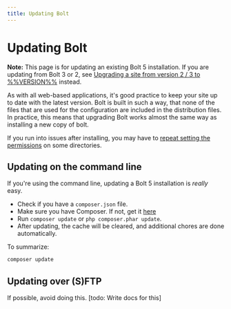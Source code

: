 ```yaml
---
title: Updating Bolt
---
```

Updating Bolt
=============

<p class="note"><strong>Note:</strong> This page is for updating an existing
Bolt 5 installation. If you are updating from Bolt 3 or 2, see <a
href='upgrading-from-30'> Upgrading a site from version 2 / 3 to
%%VERSION%%</a> instead.</p>

As with all web-based applications, it's good practice to keep your site up to
date with the latest version. Bolt is built in such a way, that none of the
files that are used for the configuration are included in the distribution
files. In practice, this means that upgrading Bolt works almost the same way
as installing a new copy of bolt.

If you run into issues after installing, you may have to
[repeat setting the permissions][perms] on some directories.

Updating on the command line
----------------------------

If you're using the command line, updating a Bolt 5 installation is _really_
easy.

  - Check if you have a `composer.json` file.
  - Make sure you have Composer. If not, get it [here][composer]
  - Run `composer update` or `php composer.phar update`.
  - After updating, the cache will be cleared, and additional chores are done
    automatically.

To summarize:

```bash
composer update
```

Updating over (S)FTP
--------------------

If possible, avoid doing this. [todo: Write docs for this]

<!--
Download the [latest version of Bolt][latest].

Extract the .zip file, and upload to your webhost using the (S)FTP client of
your choice.

<p class="note"><strong>Note:</strong> You want to <em>merge</em> folders and
not replace them. Most FTP clients will <em>merge</em> the folders you're
uploading, but some <em>replace</em> folders instead. Not sure what your client
does? Test this, before you accidentally wipe a folder and its contents.</p>

Updating a `git clone` install
------------------------------

If you've installed via Git, you can update by executing the following commands.

```
git pull
php composer.phar self-update
php composer.phar update
```

After updating, you should clear the cache, and make sure the database is up to
date.

```
php bin/console cache:clear
```

Check and update the database, with these commands:

```
php bin/console database:check
php bin/console database:update
```
-->

[latest]: https://bolt.cm/distribution/bolt-latest.zip
[perms]: /installation/permissions#setting-permissions-quick-amp-easy
[composer]: https://getcomposer.org/download/
